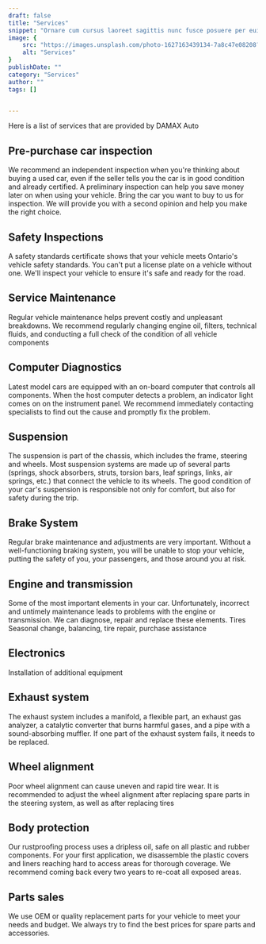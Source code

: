 ```yaml
---
draft: false
title: "Services"
snippet: "Ornare cum cursus laoreet sagittis nunc fusce posuere per euismod dis vehicula a, semper fames lacus maecenas dictumst pulvinar neque enim non potenti. Torquent hac sociosqu eleifend potenti."
image: {
    src: "https://images.unsplash.com/photo-1627163439134-7a8c47e08208?&fit=crop&w=430&h=240",
    alt: "Services"
}
publishDate: ""
category: "Services"
author: ""
tags: []


---
```


Here is a list of services that are provided by DAMAX Auto
<br>

## Pre-purchase car inspection

We recommend an independent inspection when you're thinking about buying a used car, even if the seller tells you the car is in good condition and already certified.
A preliminary inspection can help you save money later on when using your vehicle. Bring the car you want to buy to us for inspection. We will provide you with a second opinion and help you make the right choice.

## Safety Inspections

A safety standards certificate shows that your vehicle meets Ontario's vehicle safety standards.
You can't put a license plate on a vehicle without one. 
We'll inspect your vehicle to ensure it's safe and ready for the road.

## Service Maintenance

Regular vehicle maintenance helps prevent costly and unpleasant breakdowns.
We recommend regularly changing engine oil, filters, technical fluids, and conducting a full check of the condition of all vehicle components

## Computer Diagnostics

Latest model cars are equipped with an on-board computer that controls all components.
When the host computer detects a problem, an indicator light comes on on the instrument panel.
We recommend immediately contacting specialists to find out the cause and promptly fix the problem.

## Suspension

The suspension is part of the chassis, which includes the frame, steering and wheels.
Most suspension systems are made up of several parts (springs, shock absorbers, struts, torsion bars, leaf springs, links, air springs, etc.) that connect the vehicle to its wheels.
The good condition of your car's suspension is responsible not only for comfort, but also for safety during the trip.

## Brake System

Regular brake maintenance and adjustments are very important. Without a well-functioning braking system, you will be unable to stop your vehicle, putting the safety of you, your passengers, and those around you at risk.

## Engine and transmission 

Some of the most important elements in your car. Unfortunately, incorrect and untimely maintenance leads to problems with the engine or transmission. We can diagnose, repair and replace these elements.
Tires 
Seasonal change, balancing, tire repair, purchase assistance

## Electronics 

Installation of additional equipment

## Exhaust system

The exhaust system includes a manifold, a flexible part, an exhaust gas analyzer, a catalytic converter that burns harmful gases, and a pipe with a sound-absorbing muffler. If one part of the exhaust system fails, it needs to be replaced.

## Wheel alignment

Poor wheel alignment can cause uneven and rapid tire wear. It is recommended to adjust the wheel alignment after replacing spare parts in the steering system, as well as after replacing tires

## Body protection

Our rustproofing process uses a dripless oil, safe on all plastic and rubber components. For your first application, we disassemble the plastic covers and liners reaching hard to access areas for thorough coverage. We recommend coming back every two years to re-coat all exposed areas.

## Parts sales

We use OEM or quality replacement parts for your vehicle to meet your needs and budget. We always try to find the best prices for spare parts and accessories.

